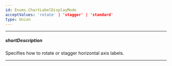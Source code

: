 ```yaml
---
id: Enums.ChartLabelDisplayMode
acceptValues: 'rotate' | 'stagger' | 'standard'
type: Union
---
```

---
##### shortDescription
Specifies how to rotate or stagger horizontal axis labels.

---
<!--
dxChartOptions.commonAxisSettings.label.displayMode(api-reference/10 UI Components/dxChart/9 Types/dxChartCommonAxisSettingsLabel/displayMode.md)(viz/chart.d.ts)
-->
